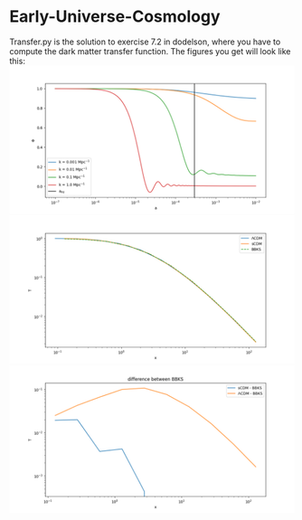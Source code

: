 # Early-Universe-Cosmology

Transfer.py is the solution to exercise 7.2 in dodelson, where you have to compute the dark matter transfer function. The figures you get will look like this:
![evolution for different modes](Figure_1.png)
![Transfer function](Figure_2.png)
![differences](Figure_3.png)

